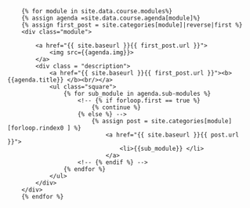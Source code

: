 
<div class="module_container">

        {% for module in site.data.course.modules%}
        {% assign agenda =site.data.course.agenda[module]%}
        {% assign first_post = site.categories[module]|reverse|first %}
        <div class="module">
            
            <a href="{{ site.baseurl }}{{ first_post.url }}">
                <img src={{agenda.img}}>
            </a>
            <div class = "description">
                <a href="{{ site.baseurl }}{{ first_post.url }}"><b>{{agenda.title}} </b><br/></a>
                <ul class="square">
                    {% for sub_module in agenda.sub-modules %}
                        <!-- {% if forloop.first == true %}
                            {% continue %}
                        {% else %} -->
                            {% assign post = site.categories[module][forloop.rindex0 ] %}
                                <a href="{{ site.baseurl }}{{ post.url }}">
                                    <li>{{sub_module}} </li>
                                </a>
                        <!-- {% endif %} -->
                    {% endfor %}
                </ul>
            </div>
        </div>
        {% endfor %}
</div>